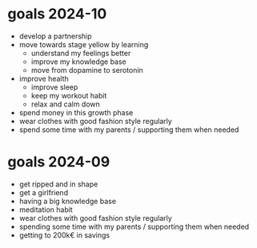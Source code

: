 # goals 2024-10
- develop a partnership
- move towards stage yellow by learning
	- understand my feelings better
	- improve my knowledge base
	- move from dopamine to serotonin
- improve health
	- improve sleep
	- keep my workout habit
	- relax and calm down
- spend money in this growth phase
- wear clothes with good fashion style regularly
- spend some time with my parents / supporting them when needed
# goals 2024-09
- get ripped and in shape
- get a girlfriend
- having a big knowledge base
- meditation habit
- wear clothes with good fashion style regularly
- spending some time with my parents / supporting them when needed
- getting to 200k€ in savings